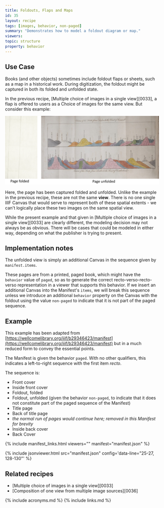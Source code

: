```yaml
---
title: Foldouts, Flaps and Maps
id: 35
layout: recipe
tags: [images, behavior, non-paged]
summary: "Demonstrates how to model a foldout diagram or map."
viewers:
topic: structure
property: behavior
---
```



## Use Case

Books (and other objects) sometimes include foldout flaps or sheets, such as a map in a historical work. During digitization, the foldout might be captured in both its folded and unfolded state.

In the previous recipe, [Multiple choice of images in a single view][0033], a flap is offered to users as a Choice of images for the same view. But consider this example:

![two images of a map foldout, folded and unfolded](foldout.png)

Here, the page has been captured folded and unfolded. Unlike the example in the previous recipe, these are not the same **view**. There is no one single IIIF Canvas that would serve to represent both of these spatial extents - we can't logically place these two images on the same spatial view.

While the present example and that given in [Multiple choice of images in a single view][0033] are clearly different, the modeling decision may not always be as obvious. There will be cases that could be modeled in either way, depending on what the publisher is trying to present.

## Implementation notes

The unfolded view is simply an additional Canvas in the sequence given by `manifest.items`.

These pages are from a printed, paged book, which might have the `behavior` value of `paged`, so as to generate the correct recto-verso-recto-verso representation in a viewer that supports this behavior. If we insert an additional Canvas into the Manifest's `items`, we will break this sequence unless we introduce an additional `behavior` property on the Canvas with the foldout using the value `non-paged` to indicate that it is not part of the paged sequence.

## Example

This example has been adapted from [https://wellcomelibrary.org/iiif/b29346423/manifest](https://wellcomelibrary.org/iiif/b29346423/manifest) but in a much reduced form to convey the essential points.

The Manifest is given the behavior `paged`. With no other qualifiers, this indicates a left-to-right sequence with the first item _recto_.

The sequence is:

* Front cover
* Inside front cover
* Foldout, folded
* Foldout, unfolded (given the behavior `non-paged`, to indicate that it does not constitute part of the paged sequence of the Manifest)
* Title page
* Back of title page
* _the normal run of pages would continue here; removed in this Manifest for brevity_
* Inside back cover
* Back Cover

{% include manifest_links.html viewers="" manifest="manifest.json" %}

{% include jsonviewer.html src="manifest.json" config='data-line="25-27, 128-130"' %}

## Related recipes

* [Multiple choice of images in a single view][0033]
* [Composition of one view from multiple image sources][0036]

{% include acronyms.md %}
{% include links.md %}
